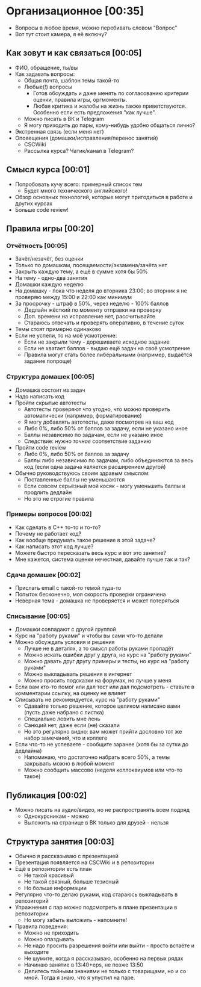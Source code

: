 # Организационное [00:35]
* Вопросы в любое время, можно перебивать словом "Вопрос"
* Вот тут стоит камера, я её включу?

## Как зовут и как связаться [00:05]
* ФИО, обращение, ты/вы
* Как задавать вопросы:
  * Общая почта, шаблон темы такой-то
  * Любые(!) вопросы
    * Готов обсуждать и даже менять по согласованию критерии оценки, правила игры, оргмоменты.
    * Любая критика и жалобы на жизнь также приветствуются. Особенно если есть предложения "как лучше".
  * Можно писать в ВК и Telegram
  * Я могу приходить до пары, кому-нибудь удобно общаться лично?
* Экстренная связь (если меня нет)
* Оповещения (домашки/исправления/перенос занятий)
  * CSCWiki
  * Рассылка курса? Чатик/канал в Telegram?

## Смысл курса [00:01]
* Попробовать кучу всего: примерный список тем
  * Будет много технического английского!
* Обзор основных технологий, которые могут пригодиться в работе и других курсах
* Больше code review!

## Правила игры [00:20]
### Отчётность [00:05]
* Зачёт/незачёт, без оценки
* Только по домашкам, посещаемости/экзамена/зачёта нет
* Закрыть каждую тему, а ещё в сумме хотя бы 50%
* На тему - одно-два занятия
* Домашки каждую неделю
* На домашку - пока что неделя до вторника 23:00; во вторник я не проверяю между 15:00 и 22:00 как минимум
* За просрочку - штраф в 50%, через неделю - 100% баллов
  * Дедлайн жёсткий по моменту отправки на проверку
  * Доп. времени на исправление нет, рассчитывайте
  * Стараюсь отвечать и проверять оперативно, в течение суток
* Темы стоят примерно одинаково
* Если не успели, то на моё усмотрение:
  * Если не закрыли тему - дорешиваете исходное задание
  * Если не хватает баллов - выдаю ещё задач на своё усмотрение
  * Правила могут стать более либеральными (например, выдаётся задание попроще)

### Структура домашек [00:05]
* Домашка состоит из задач
* Надо написать код
* Пройти скрытые автотесты
  * Автотесты проверяют что угодно, что можно проверить автоматически (например, форматирование)
  * Я могу добавлять автотесты, даже посмотрев на ваш код
  * Либо 0%, либо 50% от баллов за задачу, если не указано иное
  * Баллы независимо по задачам, если не указано иное
  * Следствие: нужно _точное_ соответствие заданию
* Пройти code review
  * Либо 0%, либо 50% от баллов за задачу
  * Баллы либо независимо по задачам, либо объединяются за весь код (если одна задача является расширением другой)
* Обычно руководствуюсь своим здравым смыслом:
  * Поставленные баллы не уменьшаются
  * Если совсем серьёзный мой косяк - могу уменьшить баллы и продлить дедлайн
  * Но это не строгие правила

### Примеры вопросов [00:02]
* Как сделать в C++ то-то и то-то?
* Почему не работает код?
* Как вообще придумать такое решение в этой задаче?
* Как написать этот код лучше?
* Можете быстро пересказать весь курс и вот это занятие?
* Мне кажется, система оценки нечестная, давайте лучше так и так?

### Сдача домашек [00:02]
* Прислать email с такой-то темой туда-то
* Попыток бесконечно, моя скорость проверки ограничена
* Неверная тема - домашка не проверяется и может потеряться

### Списывание [00:05]
* Домашки совпадают с другой группой
* Курс на "работу руками" и чтобы вы сами что-то делали
* Можно обсуждать условия и решения
  * Лучше не в деталях, а то смысл работы руками пропадёт
  * Можно искать ошибки друг у друга, но курс на "работу руками"
  * Можно давать друг другу примеры и тесты, но курс на "работу руками"
  * Можно выкладывать решения в интернет
  * Можно просить подсказки на форумах, но лучше у меня
* Если вам кто-то помог или дал тест или дал подсмотреть - ставьте в комментарии ссылку, на оценку не влияет
* Списывать не рекомендуется, курс на "работу руками"
  * Сдавайте только решение, которое целиком написано вами (пусть даже набрано с листка)
  * Специально ловить мне лень
  * Санкций нет, даже если (не) сказали
  * Но это регулярно видно: вам может прийти дословно тот же набор замечаний, что и коллеге
* Если что-то не успеваете - сообщите заранее (хотя бы за сутки до дедлайна)
  * Напоминаю, что достаточно набрать всего 50%, а темы закрывать можно в любой момент
  * Можно сообщить массово (неделя коллоквиумов или что-то такое)

## Публикация [00:02]
* Можно писать на аудио/видео, но не распространять всем подряд
  * Однокурсникам - можно
  * Выложить на странице в ВК только для друзей - нельзя

## Структура занятия [00:03]
* Обычно я рассказываю с презентацией
* Презентация появляется на CSCWiki и в репозитории
* Ещё в репозитории есть план
  * Не такой красивый
  * Не такой связный, больше тезисный
  * Но больше информации
* Регулярно что-то делаю руками, код стараюсь выкладывать в репозиторий
* Упражнения с пар можно подсмотреть в плане презентации в репозитории
  * Но могу забыть выложить - напомните!
* Правила поведения:
  * Можно не приходить
  * Можно опаздывать
  * Не надо просить разрешения войти или выйти - просто встаёте и выходите
  * Не шумите, когда я рассказываю, особенно на первых рядах
  * Начинаю занятие в 13:40+eps, не позже 13:50
  * Делитесь тайными знаниями не только с товарищами, но и со мной. Тогда я знаю, что я упустил на паре.
